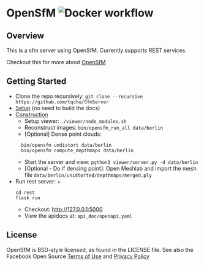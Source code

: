 OpenSfM ![Docker workflow](https://github.com/mapillary/opensfm/workflows/Docker%20CI/badge.svg)
=======

## Overview
This is a sfm server using OpenSfM. Currently supports REST services.

Checkout this for more about [OpenSfM](https://opensfm.org/docs/using.html)


## Getting Started

- Clone the repo recursively: `git clone --recursive https://github.com/tqchu/SfmServer`
- [Setup](https://opensfm.org/docs/building.html) (no need to build the docs)
- [Construction](https://opensfm.org/docs/using.html)
  + Setup viewer: `./viewer/node_modules.sh`
  + Reconstruct images: `bin/opensfm_run_all data/berlin`
  + [Optional] Dense point clouds:
  ```
    bin/opensfm undistort data/berlin
    bin/opensfm compute_depthmaps data/berlin
  ```
  + Start the server and view: `python3 viewer/server.py -d data/berlin`
  + [Optional - Do if densing point]: Open Meshlab and import the mesh file `data/berlin/unidtorted/depthmaps/merged.ply`
- Run rest server:
  + 
    ```
    cd rest
    flask run
    ```
  + Checkout: http://127.0.0.1:5000
  + View the apidocs at: `api_doc/openapi.yaml`
## License
OpenSfM is BSD-style licensed, as found in the LICENSE file.  See also the Facebook Open Source [Terms of Use][] and [Privacy Policy][]

[Terms of Use]: https://opensource.facebook.com/legal/terms (Facebook Open Source - Terms of Use)
[Privacy Policy]: https://opensource.facebook.com/legal/privacy (Facebook Open Source - Privacy Policy)
